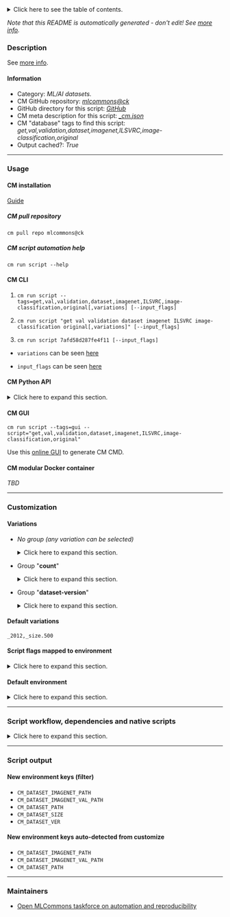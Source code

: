 <details>
<summary>Click here to see the table of contents.</summary>

* [Description](#description)
* [Information](#information)
* [Usage](#usage)
  * [ CM installation](#cm-installation)
  * [ CM script automation help](#cm-script-automation-help)
  * [ CM CLI](#cm-cli)
  * [ CM Python API](#cm-python-api)
  * [ CM GUI](#cm-gui)
  * [ CM modular Docker container](#cm-modular-docker-container)
* [Customization](#customization)
  * [ Variations](#variations)
  * [ Script flags mapped to environment](#script-flags-mapped-to-environment)
  * [ Default environment](#default-environment)
* [Script workflow, dependencies and native scripts](#script-workflow-dependencies-and-native-scripts)
* [Script output](#script-output)
* [New environment keys (filter)](#new-environment-keys-(filter))
* [New environment keys auto-detected from customize](#new-environment-keys-auto-detected-from-customize)
* [Maintainers](#maintainers)

</details>

*Note that this README is automatically generated - don't edit! See [more info](README-extra.md).*

### Description


See [more info](README-extra.md).

#### Information

* Category: *ML/AI datasets.*
* CM GitHub repository: *[mlcommons@ck](https://github.com/mlcommons/ck/tree/master/cm-mlops)*
* GitHub directory for this script: *[GitHub](https://github.com/mlcommons/ck/tree/master/cm-mlops/script/get-dataset-imagenet-val)*
* CM meta description for this script: *[_cm.json](_cm.json)*
* CM "database" tags to find this script: *get,val,validation,dataset,imagenet,ILSVRC,image-classification,original*
* Output cached?: *True*
___
### Usage

#### CM installation

[Guide](https://github.com/mlcommons/ck/blob/master/docs/installation.md)

##### CM pull repository

```cm pull repo mlcommons@ck```

##### CM script automation help

```cm run script --help```

#### CM CLI

1. `cm run script --tags=get,val,validation,dataset,imagenet,ILSVRC,image-classification,original[,variations] [--input_flags]`

2. `cm run script "get val validation dataset imagenet ILSVRC image-classification original[,variations]" [--input_flags]`

3. `cm run script 7afd58d287fe4f11 [--input_flags]`

* `variations` can be seen [here](#variations)

* `input_flags` can be seen [here](#script-flags-mapped-to-environment)

#### CM Python API

<details>
<summary>Click here to expand this section.</summary>

```python

import cmind

r = cmind.access({'action':'run'
                  'automation':'script',
                  'tags':'get,val,validation,dataset,imagenet,ILSVRC,image-classification,original'
                  'out':'con',
                  ...
                  (other input keys for this script)
                  ...
                 })

if r['return']>0:
    print (r['error'])

```

</details>


#### CM GUI

```cm run script --tags=gui --script="get,val,validation,dataset,imagenet,ILSVRC,image-classification,original"```

Use this [online GUI](https://cKnowledge.org/cm-gui/?tags=get,val,validation,dataset,imagenet,ILSVRC,image-classification,original) to generate CM CMD.

#### CM modular Docker container

*TBD*

___
### Customization


#### Variations

  * *No group (any variation can be selected)*
    <details>
    <summary>Click here to expand this section.</summary>

    * `_2012-500`
      - Workflow:
    * `_2012-full`
      - Workflow:

    </details>


  * Group "**count**"
    <details>
    <summary>Click here to expand this section.</summary>

    * `_full`
      - Environment variables:
        - *CM_DATASET_SIZE*: `50000`
        - *CM_IMAGENET_FULL*: `yes`
        - *CM_DAE_FILENAME*: `ILSVRC2012_img_val.tar`
        - *CM_DAE_DOWNLOADED_CHECKSUM*: `29b22e2961454d5413ddabcf34fc5622`
      - Workflow:
    * `_size.#`
      - Environment variables:
        - *CM_DATASET_SIZE*: `#`
      - Workflow:
    * **`_size.500`** (default)
      - Environment variables:
        - *CM_DATASET_SIZE*: `500`
        - *CM_DAE_FILENAME*: `ILSVRC2012_img_val_500.tar`
        - *CM_DAE_URL*: `https://www.dropbox.com/s/57s11df6pts3z69/ILSVRC2012_img_val_500.tar?dl=1`
      - Workflow:

    </details>


  * Group "**dataset-version**"
    <details>
    <summary>Click here to expand this section.</summary>

    * **`_2012`** (default)
      - Environment variables:
        - *CM_DATASET_VER*: `2012`
      - Workflow:

    </details>


#### Default variations

`_2012,_size.500`

#### Script flags mapped to environment
<details>
<summary>Click here to expand this section.</summary>

* `--torrent=value`  &rarr;  `CM_DATASET_IMAGENET_VAL_TORRENT_PATH=value`

**Above CLI flags can be used in the Python CM API as follows:**

```python
r=cm.access({... , "torrent":...}
```

</details>

#### Default environment

<details>
<summary>Click here to expand this section.</summary>

These keys can be updated via `--env.KEY=VALUE` or `env` dictionary in `@input.json` or using script flags.


</details>

___
### Script workflow, dependencies and native scripts

<details>
<summary>Click here to expand this section.</summary>

  1. ***Read "deps" on other CM scripts from [meta](https://github.com/mlcommons/ck/tree/master/cm-mlops/script/get-dataset-imagenet-val/_cm.json)***
     * detect,os
       - CM script: [detect-os](https://github.com/mlcommons/ck/tree/master/cm-mlops/script/detect-os)
  1. ***Run "preprocess" function from [customize.py](https://github.com/mlcommons/ck/tree/master/cm-mlops/script/get-dataset-imagenet-val/customize.py)***
  1. ***Read "prehook_deps" on other CM scripts from [meta](https://github.com/mlcommons/ck/tree/master/cm-mlops/script/get-dataset-imagenet-val/_cm.json)***
     * download-and-extract,file,_extract
       * `if (CM_DATASET_IMAGENET_VAL_REQUIRE_DAE in ['yes', 'True'])`
       - CM script: [download-and-extract](https://github.com/mlcommons/ck/tree/master/cm-mlops/script/download-and-extract)
     * file,extract
       * `if (CM_DAE_ONLY_EXTRACT in ['yes', 'True'])`
       - CM script: [extract-file](https://github.com/mlcommons/ck/tree/master/cm-mlops/script/extract-file)
  1. ***Run native script if exists***
     * [run.bat](https://github.com/mlcommons/ck/tree/master/cm-mlops/script/get-dataset-imagenet-val/run.bat)
  1. Read "posthook_deps" on other CM scripts from [meta](https://github.com/mlcommons/ck/tree/master/cm-mlops/script/get-dataset-imagenet-val/_cm.json)
  1. ***Run "postrocess" function from [customize.py](https://github.com/mlcommons/ck/tree/master/cm-mlops/script/get-dataset-imagenet-val/customize.py)***
  1. Read "post_deps" on other CM scripts from [meta](https://github.com/mlcommons/ck/tree/master/cm-mlops/script/get-dataset-imagenet-val/_cm.json)
</details>

___
### Script output
#### New environment keys (filter)

* `CM_DATASET_IMAGENET_PATH`
* `CM_DATASET_IMAGENET_VAL_PATH`
* `CM_DATASET_PATH`
* `CM_DATASET_SIZE`
* `CM_DATASET_VER`
#### New environment keys auto-detected from customize

* `CM_DATASET_IMAGENET_PATH`
* `CM_DATASET_IMAGENET_VAL_PATH`
* `CM_DATASET_PATH`
___
### Maintainers

* [Open MLCommons taskforce on automation and reproducibility](https://github.com/mlcommons/ck/blob/master/docs/taskforce.md)